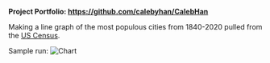 **Project Portfolio: https://github.com/calebyhan/CalebHan** 

Making a line graph of the most populous cities from 1840-2020 pulled from the [US Census](https://www.census.gov/library/working-papers/1998/demo/POP-twps0027.html).

Sample run:
![Chart](https://cdn.discordapp.com/attachments/905301278647783428/1047006685417447444/populations1.png)
